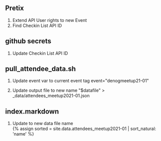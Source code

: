 
## Pretix
1) Extend API User rights to new Event
2) Find Checkin List API ID

## github secrets
1) Update Checkin List API ID

## pull_attendee_data.sh
1) Update event var to current event tag
  event="denogmeetup21-01"

2) Update output file to new name
"$datafile" > _data/attendees_meetup2021-01.json

## index.markdown
1) Update to new data file name  
{% assign sorted = site.data.attendees_meetup2021-01 | sort_natural: 'name' %}




